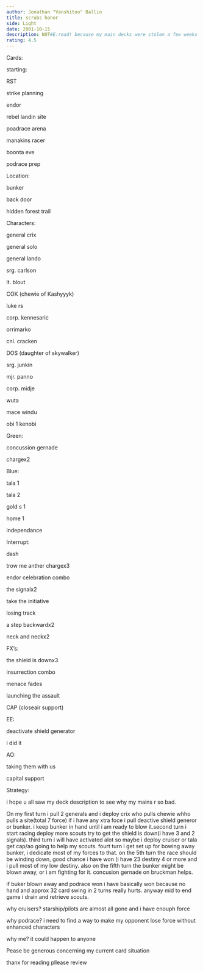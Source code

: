 ```yaml
---
author: Jonathan "Vanshitoo" Ballin
title: scrubs honor
side: Light
date: 2001-10-15
description: NOT#E:read! because my main decks were stolen a few weeks ago i have few resources and i have no longer good mains or many good cards so this deck was downgraded significantly>
rating: 4.5
---
```

Cards: 

starting:
RST
strike planning
endor
rebel landin site
poadrace arena
manakins racer
boonta eve
podrace prep

Location:
bunker
back door
hidden forest trail

Characters:
general crix
general solo 
general lando
srg. carlson
lt. blout
COK (chewie of Kashyyyk)
luke rs
corp. kennesaric
orrimarko
cnl. cracken
DOS (daughter of skywalker)
srg. junkin
mjr. panno
corp. midje
wuta
mace windu
obi 1 kenobi

Green:
concussion gernade
chargex2

Blue:
tala 1
tala 2
gold s 1
home 1
independance

Interrupt:
dash
trow me anther chargex3
endor celebration combo
the signalx2
take the initiative
losing track
a step backwardx2
neck and neckx2

FX’s:
the shield is downx3
insurrection combo
menace fades
launching the assault
CAP (closeair support)

EE:
deactivate shield generator
i did it

AO: 
taking them with us
capital support 

Strategy: 

i hope u all saw my deck description to see why my mains r so bad.

On my first turn i pull 2 generals and i deploy crix who pulls chewie whho pulls a site(total 7 force) if i have any xtra foce i pull deactive shield generor or bunker. i keep bunker in hand until i am ready to blow it.second turn i start racing deploy more scouts try to get the shield is down(i have 3 and 2 signals). third turn i will have activated alot so maybe i deploy cruiser or tala get cap/ao going to help my scouts. fourt turn i get set up for bowing away bunker, i dedicate most of my forces to that. on the 5th turn the race should be winding down, good chance i have won (i have 23 destiny 4 or more and i pull most of my low destiny. also on the fifth turn the bunker might be blown away, or i am fighting for it. concusion gernade on bruckman helps. 
if  buker blown away and podrace won i have basically won because no hand and approx 32 card swing in 2 turns really hurts. anyway mid to end game i drain and retrieve scouts.

why cruisers? starship/pilots are almost all gone and i have enouph force  
why podrace? i need to find a way to make my opponent lose force without enhanced characters
why me? it could happen to anyone

Pease be generous concerning my current card situation 
thanx for reading pllease review 